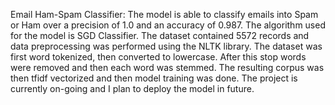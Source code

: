 Email Ham-Spam Classifier:
The model is able to classify emails into Spam or Ham over a precision of 1.0 and an accuracy of 0.987. The algorithm used for the model is SGD Classifier.
The dataset contained 5572 records and data preprocessing was performed using the NLTK library. The dataset was first word tokenized, then converted to lowercase. 
After this stop words were removed and then each word was stemmed. The resulting corpus was then tfidf vectorized and then model training was done.
The project is currently on-going and I plan to deploy the model in future.
